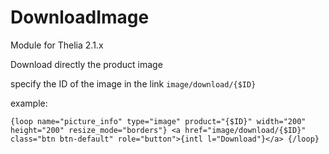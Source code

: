 # DownloadImage
Module for Thelia 2.1.x

Download directly the product image

specify the ID of the image in the link  `image/download/{$ID}`

example:

``
{loop name="picture_info" type="image" product="{$ID}" width="200" height="200" resize_mode="borders"}
  <a href="image/download/{$ID}" class="btn btn-default" role="button">{intl l="Download"}</a>
{/loop}
``
